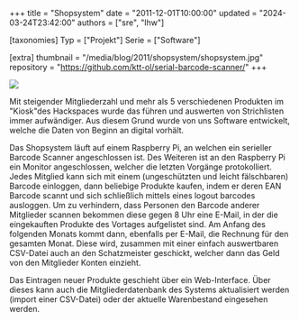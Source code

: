 +++
title = "Shopsystem"
date = "2011-12-01T10:00:00"
updated = "2024-03-24T23:42:00"
authors = ["sre", "lhw"]

[taxonomies]
Typ = ["Projekt"]
Serie = ["Software"]

[extra]
thumbnail = "/media/blog/2011/shopsystem/shopsystem.jpg"
repository = "https://github.com/ktt-ol/serial-barcode-scanner/"
+++

![](../../../media/blog/2011/shopsystem/shopsystem.jpg)

Mit steigender Mitgliederzahl und mehr als 5 verschiedenen Produkten im "Kiosk"des Hackspaces wurde das führen und
auswerten von Strichlisten immer aufwändiger. Aus diesem Grund wurde von uns Software entwickelt, welche die Daten von
Beginn an digital vorhält.

Das Shopsystem läuft auf einem Raspberry Pi, an welchen ein serieller Barcode Scanner angeschlossen ist. Des Weiteren
ist an den Raspberry Pi ein Monitor angeschlossen, welcher die letzten Vorgänge protokolliert. Jedes Mitglied kann sich
mit einem (ungeschützten und leicht fälschbaren) Barcode einloggen, dann beliebige Produkte kaufen, indem er deren EAN
Barcode scannt und sich schließlich mittels eines logout barcodes ausloggen. Um zu verhindern, dass Personen den Barcode
anderer Mitglieder scannen bekommen diese gegen 8 Uhr eine E-Mail, in der die eingekauften Produkte des Vortages
aufgelistet sind. Am Anfang des folgenden Monats kommt dann, ebenfalls per E-Mail, die Rechnung für den gesamten Monat.
Diese wird, zusammen mit einer einfach auswertbaren CSV-Datei auch an den Schatzmeister geschickt, welcher dann das Geld
von den Mitglieder Konten einzieht.

Das Eintragen neuer Produkte geschieht über ein Web-Interface. Über dieses kann auch die Mitgliederdatenbank des Systems
aktualisiert werden (import einer CSV-Datei) oder der aktuelle Warenbestand eingesehen werden.

